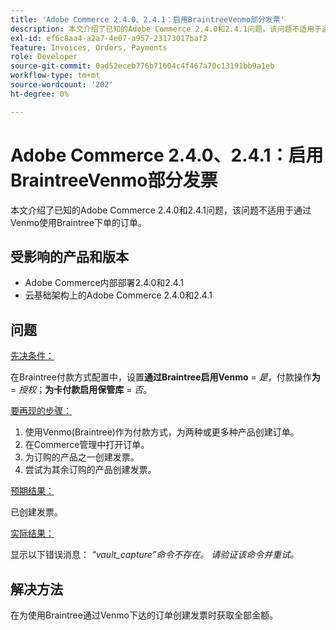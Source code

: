 ```yaml
---
title: 'Adobe Commerce 2.4.0、2.4.1：启用BraintreeVenmo部分发票'
description: 本文介绍了已知的Adobe Commerce 2.4.0和2.4.1问题，该问题不适用于通过Venmo使用Braintree下单的订单。
exl-id: ef6c8aa4-a2a7-4e07-a957-23173017baf2
feature: Invoices, Orders, Payments
role: Developer
source-git-commit: 0ad52eceb776b71604c4f467a70c13191bb9a1eb
workflow-type: tm+mt
source-wordcount: '202'
ht-degree: 0%

---
```


# Adobe Commerce 2.4.0、2.4.1：启用BraintreeVenmo部分发票

本文介绍了已知的Adobe Commerce 2.4.0和2.4.1问题，该问题不适用于通过Venmo使用Braintree下单的订单。

## 受影响的产品和版本

* Adobe Commerce内部部署2.4.0和2.4.1
* 云基础架构上的Adobe Commerce 2.4.0和2.4.1

## 问题

<u>先决条件：</u>

在Braintree付款方式配置中，设置&#x200B;**通过Braintree启用Venmo** = *是*，付款操作&#x200B;**为** = *授权*；**为卡付款启用保管库** = *否*。

<u>要再现的步骤：</u>

1. 使用Venmo(Braintree)作为付款方式，为两种或更多种产品创建订单。
1. 在Commerce管理中打开订单。
1. 为订购的产品之一创建发票。
1. 尝试为其余订购的产品创建发票。

<u>预期结果：</u>

已创建发票。

<u>实际结果：</u>

显示以下错误消息： *“vault\_capture”命令不存在。 请验证该命令并重试。*

## 解决方法

在为使用Braintree通过Venmo下达的订单创建发票时获取全部金额。
